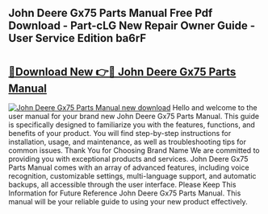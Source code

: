 ## John Deere Gx75 Parts Manual Free Pdf Download - Part-cLG New Repair Owner Guide - User Service Edition ba6rF

# <h2><a href="http://bc89588.oget.top/?id=John+Deere+Gx75+Parts+Manual">🔗Download New 👉🔴 John Deere Gx75 Parts Manual</a></h2>

[![John Deere Gx75 Parts Manual new download](https://i.imgur.com/5g1atiW.png)](http://bc89588.oget.top/?id=John+Deere+Gx75+Parts+Manual)
Hello and welcome to the user manual for your brand new John Deere Gx75 Parts Manual. This guide is specifically designed to familiarize you with the features, functions, and benefits of your product. You will find step-by-step instructions for installation, usage, and maintenance, as well as troubleshooting tips for common issues. Thank You for Choosing Brand Name We are committed to providing you with exceptional products and services. John Deere Gx75 Parts Manual comes with an array of advanced features, including voice recognition, customizable settings, multi-language support, and automatic backups, all accessible through the user interface. Please Keep This Information for Future Reference John Deere Gx75 Parts Manual. This manual will be your reliable guide to using your new product effectively.
